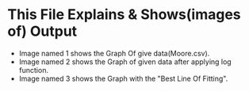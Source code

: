 # This File Explains & Shows(images of) Output

* Image named 1 shows the Graph Of give data(Moore.csv).
* Image named 2 shows the Graph of given data after applying log function.
* Image named 3 shows the Graph with the "Best Line Of Fitting".
